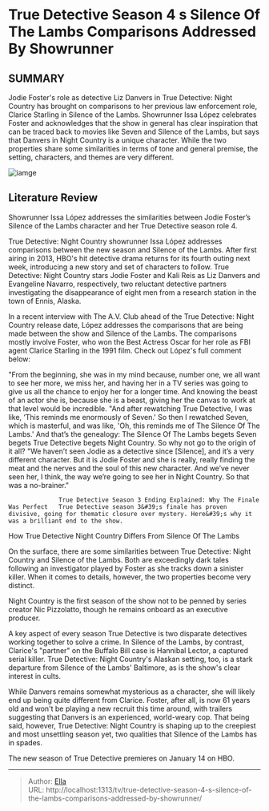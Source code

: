 # True Detective Season 4 s Silence Of The Lambs Comparisons Addressed By Showrunner


## SUMMARY 



  Jodie Foster&#39;s role as detective Liz Danvers in True Detective: Night Country has brought on comparisons to her previous law enforcement role, Clarice Starling in Silence of the Lambs.   Showrunner Issa López celebrates Foster and acknowledges that the show in general has clear inspiration that can be traced back to movies like Seven and Silence of the Lambs, but says that Danvers in Night Country is a unique character.   While the two properties share some similarities in terms of tone and general premise, the setting, characters, and themes are very different.  

![iamge](https://static1.srcdn.com/wordpress/wp-content/uploads/2024/01/jodie-foster-as-liz-danvers-in-true-detective_-night-country-juxtaposed-with-foster-as-clarice-starling-in-silence-of-the-lambs.jpg)

## Literature Review
Showrunner Issa López addresses the similarities between Jodie Foster’s Silence of the Lambs character and her True Detective season role 4.




True Detective: Night Country showrunner Issa López addresses comparisons between the new season and Silence of the Lambs. After first airing in 2013, HBO&#39;s hit detective drama returns for its fourth outing next week, introducing a new story and set of characters to follow. True Detective: Night Country stars Jodie Foster and Kali Reis as Liz Danvers and Evangeline Navarro, respectively, two reluctant detective partners investigating the disappearance of eight men from a research station in the town of Ennis, Alaska.




In a recent interview with The A.V. Club ahead of the True Detective: Night Country release date, López addresses the comparisons that are being made between the show and Silence of the Lambs. The comparisons mostly involve Foster, who won the Best Actress Oscar for her role as FBI agent Clarice Starling in the 1991 film. Check out López&#39;s full comment below:


&#34;From the beginning, she was in my mind because, number one, we all want to see her more, we miss her, and having her in a TV series was going to give us all the chance to enjoy her for a longer time. And knowing the beast of an actor she is, because she is a beast, giving her the canvas to work at that level would be incredible.
&#34;And after rewatching True Detective, I was like, ‘This reminds me enormously of Seven.&#39; So then I rewatched Seven, which is masterful, and was like, &#39;Oh, this reminds me of The Silence Of The Lambs.&#39; And that’s the genealogy: The Silence Of The Lambs begets Seven begets True Detective begets Night Country. So why not go to the origin of it all?
&#34;We haven’t seen Jodie as a detective since [Silence], and it’s a very different character. But it is Jodie Foster and she is really, really finding the meat and the nerves and the soul of this new character. And we’ve never seen her, I think, the way we’re going to see her in Night Country. So that was a no-brainer.&#34;





                  True Detective Season 3 Ending Explained: Why The Finale Was Perfect   True Detective season 3&#39;s finale has proven divisive, going for thematic closure over mystery. Here&#39;s why it was a brilliant end to the show.    


 How True Detective Night Country Differs From Silence Of The Lambs 
          

On the surface, there are some similarities between True Detective: Night Country and Silence of the Lambs. Both are exceedingly dark tales following an investigator played by Foster as she tracks down a sinister killer. When it comes to details, however, the two properties become very distinct.



Night Country is the first season of the show not to be penned by series creator Nic Pizzolatto, though he remains onboard as an executive producer.







A key aspect of every season True Detective is two disparate detectives working together to solve a crime. In Silence of the Lambs, by contrast, Clarice&#39;s &#34;partner&#34; on the Buffalo Bill case is Hannibal Lector, a captured serial killer. True Detective: Night Country&#39;s Alaskan setting, too, is a stark departure from Silence of the Lambs&#39; Baltimore, as is the show&#39;s clear interest in cults.

While Danvers remains somewhat mysterious as a character, she will likely end up being quite different from Clarice. Foster, after all, is now 61 years old and won&#39;t be playing a new recruit this time around, with trailers suggesting that Danvers is an experienced, world-weary cop. That being said, however, True Detective: Night Country is shaping up to the creepiest and most unsettling season yet, two qualities that Silence of the Lambs has in spades.



The new season of True Detective premieres on January 14 on HBO.









---

> Author: [Ella](https://instagram.hk.cn/)  
> URL: http://localhost:1313/tv/true-detective-season-4-s-silence-of-the-lambs-comparisons-addressed-by-showrunner/  

